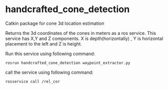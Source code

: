 # handcrafted_cone_detection
Catkin package for cone 3d location estimation

Returns the 3d coordinates of the cones in meters as a ros service.
This service has X,Y and Z components. X is depth(horizontally) , Y is horizontal placement to the left and Z is height.

Run this service using following command: 
```
rosrun handcrafted_cone_detection waypoint_extractor.py
```
call the service using following command:
```
rosservice call /rel_cor
```

